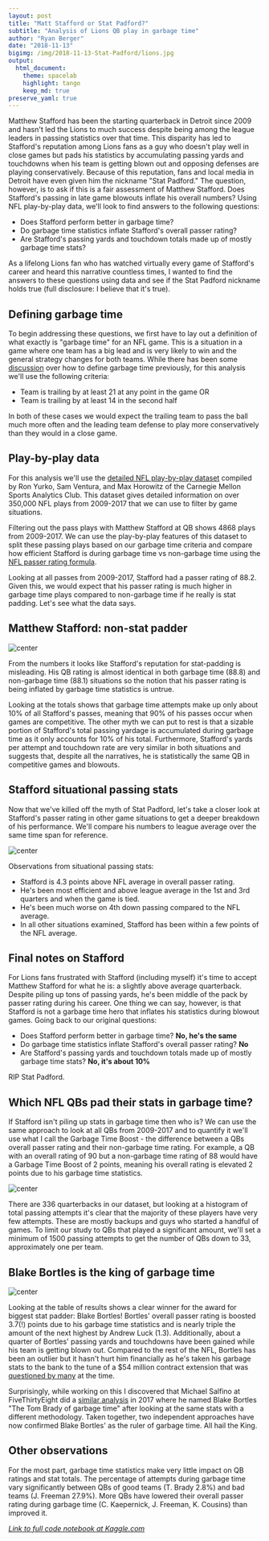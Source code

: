 ```yaml
---
layout: post
title: "Matt Stafford or Stat Padford?"
subtitle: "Analysis of Lions QB play in garbage time"
author: "Ryan Berger"
date: "2018-11-13"
bigimg: /img/2018-11-13-Stat-Padford/lions.jpg
output: 
  html_document:
    theme: spacelab	
    highlight: tango	
    keep_md: true
preserve_yaml: true
---
```


Matthew Stafford has been the starting quarterback in Detroit since 2009 and hasn't led the Lions to much success despite being among the league leaders in passing statistics over that time. This disparity has led to Stafford's reputation among Lions fans as a guy who doesn't play well in close games but pads his statistics by accumulating passing yards and touchdowns when his team is getting blown out and opposing defenses are playing conservatively. Because of this reputation, fans and local media in Detroit have even given him the nickname "Stat Padford." The question, however, is to ask if this is a fair assessment of Matthew Stafford. Does Stafford's passing in late game blowouts inflate his overall numbers? Using NFL play-by-play data, we'll look to find answers to the following questions:

- Does Stafford perform better in garbage time?
- Do garbage time statistics inflate Stafford's overall passer rating?
- Are Stafford's passing yards and touchdown totals made up of mostly garbage time stats?

As a lifelong Lions fan who has watched virtually every game of Stafford's career and heard this narrative countless times, I wanted to find the answers to these questions using data and see if the Stat Padford nickname holds true (full disclosure: I believe that it's true).



## Defining garbage time 
To begin addressing these questions, we first have to lay out a definition of what exactly is "garbage time" for an NFL game. This is a situation in a game where one team has a big lead and is very likely to win and the general strategy changes for both teams. While there has been some [discussion](https://www.profootballfocus.com/news/defining-garbage-time) over how to define garbage time previously, for this analysis we'll use the following criteria:

- Team is trailing by at least 21 at any point in the game OR
- Team is trailing by at least 14 in the second half

In both of these cases we would expect the trailing team to pass the ball much more often and the leading team defense to play more conservatively than they would in a close game.



## Play-by-play data
For this analysis we'll use the [detailed NFL play-by-play dataset](https://www.kaggle.com/maxhorowitz/nflplaybyplay2009to2016) compiled by Ron Yurko, Sam Ventura, and Max Horowitz of the Carnegie Mellon Sports Analytics Club. This dataset gives detailed information on over 350,000 NFL plays from 2009-2017 that we can use to filter by game situations.

Filtering out the pass plays with Matthew Stafford at QB shows 4868 plays from 2009-2017. We can use the play-by-play features of this dataset to split these passing plays based on our garbage time criteria and compare how efficient Stafford is during garbage time vs non-garbage time using the [NFL passer rating formula](https://en.wikipedia.org/wiki/Passer_rating).

Looking at all passes from 2009-2017, Stafford had a passer rating of 88.2. Given this, we would expect that his passer rating is much higher in garbage time plays compared to non-garbage time if he really is stat padding. Let's see what the data says.



## Matthew Stafford: non-stat padder

![center](https://rberger997.github.io/img/2018-11-13-Stat-Padford/stafford_table1.png)

From the numbers it looks like Stafford's reputation for stat-padding is misleading. His QB rating is almost identical in both garbage time (88.8) and non-garbage time (88.1) situations so the notion that his passer rating is being inflated by garbage time statistics is untrue.

Looking at the totals shows that garbage time attempts make up only about 10% of all Stafford's passes, meaning that 90% of his passes occur when games are competitive. The other myth we can put to rest is that a sizable portion of Stafford's total passing yardage is accumulated during garbage time as it only accounts for 10% of his total. Furthermore, Stafford's yards per attempt and touchdown rate are very similar in both situations and suggests that, despite all the narratives, he is statistically the same QB in competitive games and blowouts.



## Stafford situational passing stats
Now that we've killed off the myth of Stat Padford, let's take a closer look at Stafford's passer rating in other game situations to get a deeper breakdown of his performance. We'll compare his numbers to league average over the same time span for reference.

![center](https://rberger997.github.io/img/2018-11-13-Stat-Padford/stafford_table2.png)

Observations from situational passing stats:

- Stafford is 4.3 points above NFL average in overall passer rating.
- He's been most efficient and above league average in the 1st and 3rd quarters and when the game is tied.
- He's been much worse on 4th down passing compared to the NFL average.
- In all other situations examined, Stafford has been within a few points of the NFL average.



## Final notes on Stafford
For Lions fans frustrated with Stafford (including myself) it's time to accept Matthew Stafford for what he is: a slightly above average quarterback. Despite piling up tons of passing yards, he's been middle of the pack by passer rating during his career. One thing we can say, however, is that Stafford is not a garbage time hero that inflates his statistics during blowout games. Going back to our original questions:

- Does Stafford perform better in garbage time? **No, he's the same**
- Do garbage time statistics inflate Stafford's overall passer rating? **No**
- Are Stafford's passing yards and touchdown totals made up of mostly garbage time stats? **No, it's about 10%**

RIP Stat Padford.

## Which NFL QBs pad their stats in garbage time?
If Stafford isn't piling up stats in garbage time then who is? We can use the same approach to look at all QBs from 2009-2017 and to quantify it we'll use what I call the Garbage Time Boost - the difference between a QBs overall passer rating and their non-garbage time rating. For example, a QB with an overall rating of 90 but a non-garbage time rating of 88 would have a Garbage Time Boost of 2 points, meaning his overall rating is elevated 2 points due to his garbage time statistics.

![center](https://rberger997.github.io/img/2018-11-13-Stat-Padford/stafford_histogram.png)

There are 336 quarterbacks in our dataset, but looking at a histogram of total passing attempts it's clear that the majority of these players have very few attempts. These are mostly backups and guys who started a handful of games. To limit our study to QBs that played a significant amount, we'll set a minimum of 1500 passing attempts to get the number of QBs down to 33, approximately one per team.



## Blake Bortles is the king of garbage time

![center](https://rberger997.github.io/img/2018-11-13-Stat-Padford/stafford_table3.png)

Looking at the table of results shows a clear winner for the award for biggest stat padder: Blake Bortles! Bortles' overall passer rating is boosted 3.7(!) points due to his garbage time statistics and is nearly triple the amount of the next highest by Andrew Luck (1.3). Additionally, about a quarter of Bortles' passing yards and touchdowns have been gained while his team is getting blown out. Compared to the rest of the NFL, Bortles has been an outlier but it hasn't hurt him financially as he's taken his garbage stats to the bank to the tune of a $54 million contract extension that was [questioned by many](http://www.espn.com/nfl/story/_/id/22590179/what-made-blake-bortles-extension-questionable-why-jacksonville-jaguars-all-nfl-2018) at the time.

Surprisingly, while working on this I discovered that Michael Salfino at FiveThirtyEight did a [similar analysis](https://fivethirtyeight.com/features/blake-bortles-is-the-tom-brady-of-nfl-garbage-time/) in 2017 where he named Blake Bortles "The Tom Brady of garbage time" after looking at the same stats with a different methodology. Taken together, two independent approaches have now confirmed Blake Bortles' as the ruler of garbage time. All hail the King.

## Other observations
For the most part, garbage time statistics make very little impact on QB ratings and stat totals.
The percentage of attempts during garbage time vary significantly between QBs of good teams (T. Brady 2.8%) and bad teams (J. Freeman 27.9%).
More QBs have lowered their overall passer rating during garbage time (C. Kaepernick, J. Freeman, K. Cousins) than improved it.




*[Link to full code notebook at Kaggle.com](https://www.kaggle.com/rberger997/matt-stafford-or-stat-padford?scriptVersionId=7357779)*
